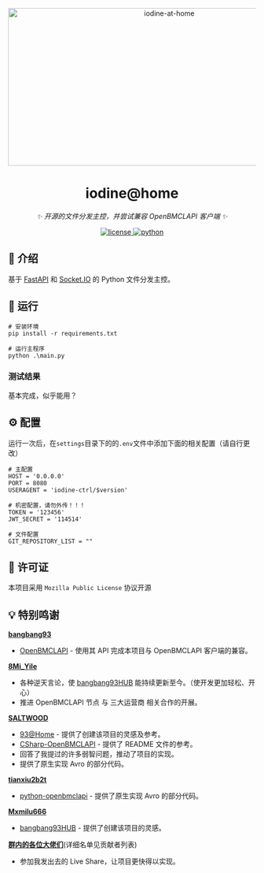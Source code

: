 <div align="center">
    <img src="https://socialify.git.ci/Zero-Octagon/iodine-at-home/image?description=1&language=1&name=1&owner=1&theme=Auto" alt="iodine-at-home" width="640" height="320" />

# iodine@home

_✨ 开源的文件分发主控，并尝试兼容 OpenBMCLAPI 客户端 ✨_

<a href="./LICENSE">
    <img src="https://img.shields.io/github/license/Zero-Octagon/iodine-at-home.svg" alt="license">
</a>
<a href="https://www.python.org/downloads/">
    <img src="https://img.shields.io/badge/python-3.9+-blue.svg" alt="python">
</a>
</div>







## 📖 介绍

基于 [FastAPI](https://fastapi.tiangolo.com/) 和 [Socket.IO](https://socket.io/) 的 Python 文件分发主控。

## 🎉 运行

```shell
# 安装环境
pip install -r requirements.txt
 
# 运行主程序
python .\main.py
```

### 测试结果
基本完成，似乎能用？

## ⚙️ 配置

运行一次后，在`settings`目录下的的`.env`文件中添加下面的相关配置（请自行更改）

```
# 主配置
HOST = '0.0.0.0'
PORT = 8080
USERAGENT = 'iodine-ctrl/$version'

# 机密配置，请勿外传！！！
TOKEN = '123456'
JWT_SECRET = '114514'

# 文件配置
GIT_REPOSITORY_LIST = ""
```

## 📖 许可证
本项目采用 `Mozilla Public License` 协议开源

## 💡 特别鸣谢

[**bangbang93**](https://github.com/bangbang93)
- [OpenBMCLAPI](https://github.com/bangbang93/openbmclapi) - 使用其 API 完成本项目与 OpenBMCLAPI 客户端的兼容。

[**8Mi_Yile**](https://github.com/8MiYile)
- 各种逆天言论，使 [bangbang93HUB](https://github.com/Mxmilu666/bangbang93HUB) 能持续更新至今。（使开发更加轻松、开心）
- 推进 OpenBMCLAPI 节点 与 三大运营商 相关合作的开展。

[**SALTWOOD**](https://github.com/SALTWOOD)
- [93@Home](https://github.com/SaltWood-Studio/Open93AtHome) - 提供了创建该项目的灵感及参考。
- [CSharp-OpenBMCLAPI](https://github.com/SaltWood-Studio/CSharp-OpenBMCLAPI) - 提供了 README 文件的参考。
- 回答了我提过的许多弱智问题，推动了项目的实现。
- 提供了原生实现 Avro 的部分代码。

[**tianxiu2b2t**](https://github.com/tianxiu2b2t)
- [python-openbmclapi](https://github.com/TTB-Network/python-openbmclapi) - 提供了原生实现 Avro 的部分代码。

[**Mxmilu666**](https://github.com/Mxmilu666)
- [bangbang93HUB](https://github.com/Mxmilu666/bangbang93HUB) - 提供了创建该项目的灵感。

[**群内的各位大佬们**](https://qm.qq.com/q/2OfvVrAwVG)(详细名单见贡献者列表)
- 参加我发出去的 Live Share，让项目更快得以实现。